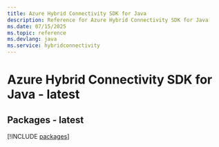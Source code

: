 ```yaml
---
title: Azure Hybrid Connectivity SDK for Java
description: Reference for Azure Hybrid Connectivity SDK for Java
ms.date: 07/15/2025
ms.topic: reference
ms.devlang: java
ms.service: hybridconnectivity
---
```

# Azure Hybrid Connectivity SDK for Java - latest
## Packages - latest
[!INCLUDE [packages](hybrid-connectivity-index.md)]